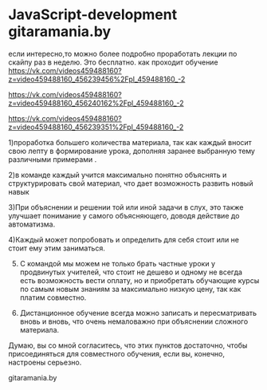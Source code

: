 # JavaScript-development gitaramania.by
если интересно,то можно более подробно проработать лекции по скайпу раз в неделю. Это бесплатно.
как проходит обучение https://vk.com/videos459488160?z=video459488160_456239456%2Fpl_459488160_-2

https://vk.com/videos459488160?z=video459488160_456240162%2Fpl_459488160_-2

https://vk.com/videos459488160?z=video459488160_456239351%2Fpl_459488160_-2


1)проработка большего количества материала, 
так как каждый вносит свою лепту в формирование урока,
дополняя заранее выбранную тему различными примерами .


2)в  команде каждый учится максимально понятно объяснять и структурировать свой материал, 
что дает возможность развить новый навык

3)При объяснении и решении той или иной задачи в слух, 
это также улучшает понимание у самого объясняющего, доводя действие до автоматизма.

4)Каждый может попробовать и определить для себя стоит или не стоит ему этим заниматься.

5) С командой мы можем не только брать частные уроки у продвинутых учителей, 
что стоит не дешево и одному не всегда есть возможность вести оплату, 
но и приобретать обучающие курсы по самым новым знаниям за максимально низкую цену, так как платим совместно.

6) Дистанционное обучение всегда можно записать и пересматривать вновь и вновь,
что очень немаловажно при объяснении сложного материала.

Думаю, вы со мной согласитесь, что этих пунктов достаточно, чтобы присоединяться для совместного обучения, 
если вы, конечно, настроены серьезно.

gitaramania.by
